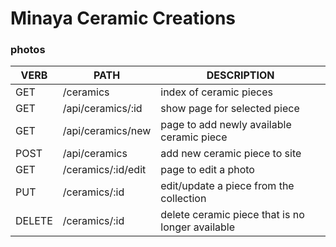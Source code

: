 # Minaya Ceramic Creations
 
### photos
   VERB 		 | 		  PATH 		 |  	 DESCRIPTION
------------ | ------------- | -------------------
GET | /ceramics | index of ceramic pieces |
GET | /api/ceramics/:id | show page for selected piece |
GET | /api/ceramics/new | page to add newly available ceramic piece |
POST | /api/ceramics | add new ceramic piece to site |
GET | /ceramics/:id/edit | page to edit a photo |
PUT | /ceramics/:id | edit/update a piece from the collection |
DELETE | /ceramics/:id | delete ceramic piece that is no longer available |